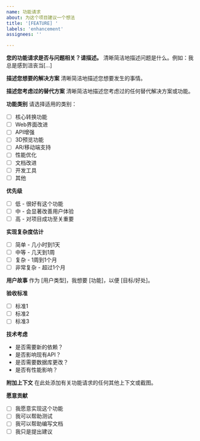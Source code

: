 ```yaml
---
name: 功能请求
about: 为这个项目建议一个想法
title: '[FEATURE] '
labels: 'enhancement'
assignees: ''

---
```


**您的功能请求是否与问题相关？请描述。**
清晰简洁地描述问题是什么。例如：我总是感到沮丧当[...]

**描述您想要的解决方案**
清晰简洁地描述您想要发生的事情。

**描述您考虑过的替代方案**
清晰简洁地描述您考虑过的任何替代解决方案或功能。

**功能类别**
请选择适用的类别：
- [ ] 核心转换功能
- [ ] Web界面改进
- [ ] API增强
- [ ] 3D预览功能
- [ ] AR/移动端支持
- [ ] 性能优化
- [ ] 文档改进
- [ ] 开发工具
- [ ] 其他

**优先级**
- [ ] 低 - 很好有这个功能
- [ ] 中 - 会显著改善用户体验
- [ ] 高 - 对项目成功至关重要

**实现复杂度估计**
- [ ] 简单 - 几小时到1天
- [ ] 中等 - 几天到1周
- [ ] 复杂 - 1周到1个月
- [ ] 非常复杂 - 超过1个月

**用户故事**
作为 [用户类型]，我想要 [功能]，以便 [目标/好处]。

**验收标准**
- [ ] 标准1
- [ ] 标准2
- [ ] 标准3

**技术考虑**
- 是否需要新的依赖？
- 是否影响现有API？
- 是否需要数据库更改？
- 是否有性能影响？

**附加上下文**
在此处添加有关功能请求的任何其他上下文或截图。

**愿意贡献**
- [ ] 我愿意实现这个功能
- [ ] 我可以帮助测试
- [ ] 我可以帮助编写文档
- [ ] 我只是提出建议